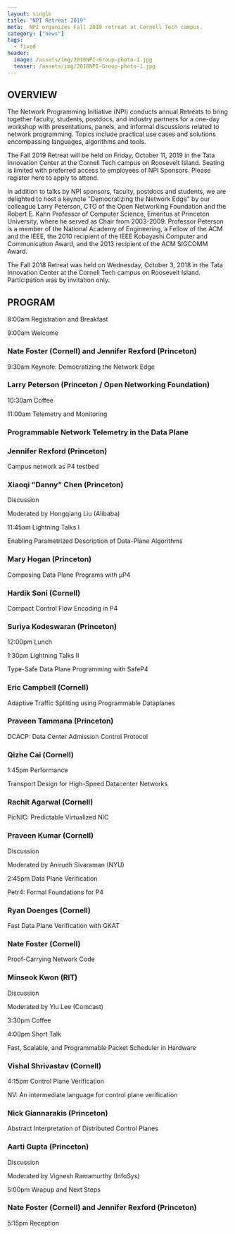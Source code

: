 ```yaml
---
layout: single
title: "NPI Retreat 2019"
meta:  NPI organizes Fall 2019 retreat at Cornell Tech campus. 
category: ["news"]
tags:
  - fixed
header:
  image: /assets/img/2018NPI-Group-photo-1.jpg
  teaser: /assets/img/2018NPI-Group-photo-1.jpg
---
```


## OVERVIEW
The Network Programming Initiative (NPI) conducts annual Retreats to bring together faculty, students, postdocs, and industry partners for a one-day workshop with presentations, panels, and informal discussions related to network programming. Topics include practical use cases and solutions encompassing languages, algorithms and tools.

The Fall 2019 Retreat will be held on Friday, October 11, 2019 in the Tata Innovation Center at the Cornell Tech campus on Roosevelt Island. Seating is limited with preferred access to employees of NPI Sponsors. Please register here to apply to attend.

In addition to talks by NPI sponsors, faculty, postdocs and students, we are delighted to host a keynote "Democratizing the Network Edge" by our colleague Larry Peterson, CTO of the Open Networking Foundation and the Robert E. Kahn Professor of Computer Science, Emeritus at Princeton University, where he served as Chair from 2003-2009. Professor Peterson is a member of the National Academy of Engineering, a Fellow of the ACM and the IEEE, the 2010 recipient of the IEEE Kobayashi Computer and Communication Award, and the 2013 recipient of the ACM SIGCOMM Award.

The Fall 2018 Retreat was held on Wednesday, October 3, 2018 in the Tata Innovation Center at the Cornell Tech campus on Roosevelt Island. Participation was by invitation only.

## PROGRAM
8:00am	Registration and Breakfast

9:00am	Welcome

### Nate Foster (Cornell) and Jennifer Rexford (Princeton)

9:30am	Keynote: Democratizing the Network Edge

### Larry Peterson (Princeton / Open Networking Foundation)

10:30am	Coffee

11:00am	Telemetry and Monitoring

### Programmable Network Telemetry in the Data Plane

### Jennifer Rexford (Princeton)
Campus network as P4 testbed

### Xiaoqi "Danny" Chen (Princeton)
Discussion

Moderated by Hongqiang Liu (Alibaba)

11:45am	Lightning Talks I

Enabling Parametrized Description of Data-Plane Algorithms

### Mary Hogan (Princeton)
Composing Data Plane Programs with μP4

### Hardik Soni (Cornell)
Compact Control Flow Encoding in P4

### Suriya Kodeswaran (Princeton)
12:00pm	Lunch

1:30pm	Lightning Talks II

Type-Safe Data Plane Programming with SafeP4

### Eric Campbell (Cornell)
Adaptive Traffic Splitting using Programmable Dataplanes

### Praveen Tammana (Princeton)
DCACP: Data Center Admission Control Protocol

### Qizhe Cai (Cornell)
1:45pm	Performance

Transport Design for High-Speed Datacenter Networks

### Rachit Agarwal (Cornell)
PicNIC: Predictable Virtualized NIC

### Praveen Kumar (Cornell)
Discussion

Moderated by Anirudh Sivaraman (NYU)

2:45pm	Data Plane Verification

Petr4: Formal Foundations for P4

### Ryan Doenges (Cornell)
Fast Data Plane Verification with GKAT

### Nate Foster (Cornell)
Proof-Carrying Network Code

### Minseok Kwon (RIT)
Discussion

Moderated by Yiu Lee (Comcast)

3:30pm	Coffee

4:00pm	Short Talk

Fast, Scalable, and Programmable Packet Scheduler in Hardware

### Vishal Shrivastav (Cornell)
4:15pm	Control Plane Verification

NV: An intermediate language for control plane verification

### Nick Giannarakis (Princeton)
Abstract Interpretation of Distributed Control Planes

### Aarti Gupta (Princeton)
Discussion

Moderated by Vignesh Ramamurthy (InfoSys)

5:00pm	Wrapup and Next Steps

### Nate Foster (Cornell) and Jennifer Rexford (Princeton)
5:15pm	Reception
